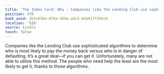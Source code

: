 ```yaml
---
title: 'The Index Card: Why : Companies like the Lending Club use sophisticated algorithms…'
position: 470
book_uuid: 3b3c636e-878a-459a-adc5-8da017f35bc6
location: '526'
source: kindle
touch: false
---
```


Companies like the Lending Club use sophisticated algorithms to determine who is most likely to pay the money back versus who is in danger of defaulting. It’s a great deal—if you can get it. Unfortunately, many are not able to utilize this method. The people who need help the least are the most likely to get it, thanks to those algorithms.